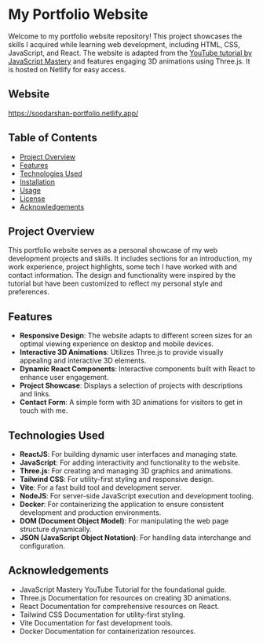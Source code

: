 # My Portfolio Website

Welcome to my portfolio website repository! This project showcases the skills I acquired while learning web development, including HTML, CSS, JavaScript, and React. The website is adapted from the [YouTube tutorial by JavaScript Mastery](https://youtu.be/0fYi8SGA20k?si=HwYK6hn7buo5l2Hv) and features engaging 3D animations using Three.js. It is hosted on Netlify for easy access.

## Website
https://soodarshan-portfolio.netlify.app/


## Table of Contents

- [Project Overview](#project-overview)
- [Features](#features)
- [Technologies Used](#technologies-used)
- [Installation](#installation)
- [Usage](#usage)
- [License](#license)
- [Acknowledgements](#acknowledgements)

## Project Overview

This portfolio website serves as a personal showcase of my web development projects and skills. It includes sections for an introduction, my work experience, project highlights, some tech I have worked with and contact information. The design and functionality were inspired by the tutorial but have been customized to reflect my personal style and preferences.

## Features

- **Responsive Design**: The website adapts to different screen sizes for an optimal viewing experience on desktop and mobile devices.
- **Interactive 3D Animations**: Utilizes Three.js to provide visually appealing and interactive 3D elements.
- **Dynamic React Components**: Interactive components built with React to enhance user engagement.
- **Project Showcase**: Displays a selection of projects with descriptions and links.
- **Contact Form**: A simple form with 3D animations for visitors to get in touch with me.

## Technologies Used

- **ReactJS**: For building dynamic user interfaces and managing state.
- **JavaScript**: For adding interactivity and functionality to the website.
- **Three.js**: For creating and managing 3D graphics and animations.
- **Tailwind CSS**: For utility-first styling and responsive design.
- **Vite**: For a fast build tool and development server.
- **NodeJS**: For server-side JavaScript execution and development tooling.
- **Docker**: For containerizing the application to ensure consistent development and production environments.
- **DOM (Document Object Model)**: For manipulating the web page structure dynamically.
- **JSON (JavaScript Object Notation)**: For handling data interchange and configuration.

## Acknowledgements
- JavaScript Mastery YouTube Tutorial for the foundational guide.
- Three.js Documentation for resources on creating 3D animations.
- React Documentation for comprehensive resources on React.
- Tailwind CSS Documentation for utility-first styling.
- Vite Documentation for fast development tools.
- Docker Documentation for containerization resources.